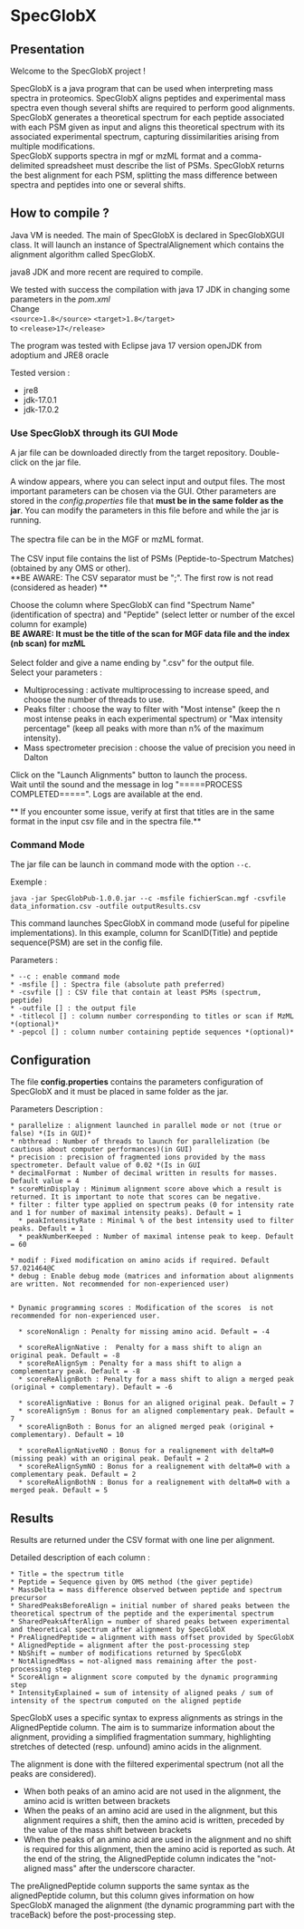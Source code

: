 # SpecGlobX

## Presentation

Welcome to the SpecGlobX project !

SpecGlobX is a java program that can be used when interpreting mass spectra in proteomics. SpecGlobX aligns peptides and experimental mass spectra even though several shifts are required to perform good alignments. SpecGlobX generates a theoretical spectrum for each peptide associated with each PSM given as input and aligns this theoretical spectrum with its associated experimental spectrum, capturing dissimilarities arising from multiple modifications.<br> SpecGlobX supports spectra in mgf or mzML format and a comma-delimited spreadsheet must describe the list of PSMs. SpecGlobX returns the best alignment for each PSM, splitting the mass difference between spectra and peptides into one or several shifts.


## How to compile ?

Java VM is needed. The main of SpecGlobX is declared in SpecGlobXGUI class.
It will launch an instance of SpectralAlignement which contains the alignment algorithm called SpecGlobX.

 java8 JDK and more recent are required to compile.

We tested with success the compilation with java 17 JDK in changing some parameters in the *pom.xml*<br>
Change  
		``<source>1.8</source>``
        ``<target>1.8</target>``<br>
to
      ``<release>17</release>``

The program was tested with Eclipse java 17 version openJDK from adoptium and JRE8 oracle

Tested version :

* jre8
* jdk-17.0.1
* jdk-17.0.2

### Use SpecGlobX through its GUI Mode

A jar file can be downloaded directly from the target repository. Double-click on the jar file.<br><br>
A window appears, where you can select input and output files. The most important parameters can be chosen via the GUI. Other parameters are stored in the *config.properties* file that **must be in the same folder as the jar**. You can modify the parameters in this file before and while the jar is running.<br><br>
The spectra file can be in the MGF or mzML format.<br><br>
The CSV input file contains the list of PSMs (Peptide-to-Spectrum Matches) (obtained by any OMS or other).<br>
**BE AWARE: The CSV separator must be ";". The first row is not read (considered as header) **<br>

Choose the column where SpecGlobX can find "Spectrum Name" (identification of spectra) and "Peptide" (select letter or number of the excel column for example)<br>
**BE AWARE: It must be the title of the scan for MGF data file and the index (nb scan) for mzML**<br><br>
Select folder and give a name ending by ".csv" for the output file.<br>
Select your parameters :<br>

* Multiprocessing : activate multiprocessing to increase speed, and choose the number of threads to use.
* Peaks filter : choose the way to filter with "Most intense" (keep the n most intense peaks in each experimental spectrum) or "Max intensity percentage" (keep all peaks with more than n% of the maximum intensity).
* Mass spectrometer precision : choose the value of precision you need in Dalton

Click on the "Launch Alignments" button to launch the process.<br>
Wait until the sound and the message in log "=====PROCESS COMPLETED=====".
Logs are available at the end.

** If you encounter some issue, verify at first that titles are in the same format in the input csv file and in the spectra file.**


### Command Mode

The jar file can be launch in command mode with the option ```--c```.

Exemple :

``java -jar SpecGlobPub-1.0.0.jar --c -msfile fichierScan.mgf -csvfile data_information.csv -outfile outputResults.csv``

This command launches SpecGlobX in command mode (useful for pipeline implementations).
In this example, column for ScanID(Title) and peptide sequence(PSM) are set in the config file.<br>

Parameters :

```
* --c : enable command mode
* -msfile [] : Spectra file (absolute path preferred)
* -csvfile [] : CSV file that contain at least PSMs (spectrum, peptide)
* -outfile [] : the output file
* -titlecol [] : column number corresponding to titles or scan if MzML *(optional)*
* -pepcol [] : column number containing peptide sequences *(optional)*
```

## Configuration



The file **config.properties** contains the parameters configuration of SpecGlobX and it must be placed in same folder as the jar.

Parameters Description :

```
* parallelize : alignment launched in parallel mode or not (true or false) *(Is in GUI)*
* nbthread : Number of threads to launch for parallelization (be cautious about computer performances)(in GUI)
* precision : precision of fragmented ions provided by the mass spectrometer. Default value of 0.02 *(Is in GUI
* decimalFormat : Number of decimal written in results for masses. Default value = 4
* scoreMinDisplay : Minimum alignment score above which a result is returned. It is important to note that scores can be negative.
* filter : filter type applied on spectrum peaks (0 for intensity rate and 1 for number of maximal intensity peaks). Default = 1
  * peakIntensityRate : Minimal % of the best intensity used to filter peaks. Default = 1
  * peakNumberKeeped : Number of maximal intense peak to keep. Default = 60

* modif : Fixed modification on amino acids if required. Default 57.021464@C
* debug : Enable debug mode (matrices and information about alignments are written. Not recommended for non-experienced user)


* Dynamic programming scores : Modification of the scores  is not recommended for non-experienced user.

  * scoreNonAlign : Penalty for missing amino acid. Default = -4
  
  * scoreReAlignNative :  Penalty for a mass shift to align an original peak. Default = -8
  * scoreReAlignSym : Penalty for a mass shift to align a complementary peak. Default = -8
  * scoreReAlignBoth : Penalty for a mass shift to align a merged peak (original + complementary). Default = -6
  
  * scoreAlignNative : Bonus for an aligned original peak. Default = 7
  * scoreAlignSym : Bonus for an aligned complementary peak. Default = 7
  * scoreAlignBoth : Bonus for an aligned merged peak (original + complementary). Default = 10
  
  * scoreReAlignNativeNO : Bonus for a realignement with deltaM=0 (missing peak) with an original peak. Default = 2
  * scoreReAlignSymNO : Bonus for a realignement with deltaM=0 with a complementary peak. Default = 2
  * scoreReAlignBothN : Bonus for a realignement with deltaM=0 with a merged peak. Default = 5
  ```

## Results

Results are returned under the CSV format with one line per alignment. <br>


Detailed description of each column :

```
* Title = the spectrum title
* Peptide = Sequence given by OMS method (the giver peptide)
* MassDelta = mass difference observed between peptide and spectrum precursor
* SharedPeaksBeforeAlign = initial number of shared peaks between the theoretical spectrum of the peptide and the experimental spectrum
* SharedPeaksAfterAlign = number of shared peaks between experimental and theoretical spectrum after alignment by SpecGlobX
* PreAlignedPeptide = alignment with mass offset provided by SpecGlobX
* AlignedPeptide = alignment after the post-processing step
* NbShift = number of modifications returned by SpecGlobX
* NotAlignedMass = not-aligned mass remaining after the post-processing step
* ScoreAlign = alignment score computed by the dynamic programming step
* IntensityExplained = sum of intensity of aligned peaks / sum of intensity of the spectrum computed on the aligned peptide
```

SpecGlobX uses a specific syntax to express alignments as strings in the AlignedPeptide column. The aim is to summarize information about the alignment, providing a simplified fragmentation summary, highlighting stretches of detected (resp. unfound)  amino acids in the alignment.

The alignment is done with the filtered experimental spectrum (not all the peaks are considered).

* When both peaks of an amino acid are not used in the alignment, the amino acid is written between brackets
* When the peaks of an amino acid are used in the alignment, but this alignment requires a shift, then the amino acid is written, preceded by the value of the mass shift between brackets
* When the peaks of an amino acid are used in the alignment and no shift is required for this alignment, then the amino acid is reported as such.
At the end of the string, the AlignedPeptide column indicates the "not-aligned mass" after the underscore character.

The preAlignedPeptide column supports the same syntax as the alignedPeptide column, but this column gives information on how SpecGlobX managed the alignment (the dynamic programming part with the traceBack) before the post-processing step.

